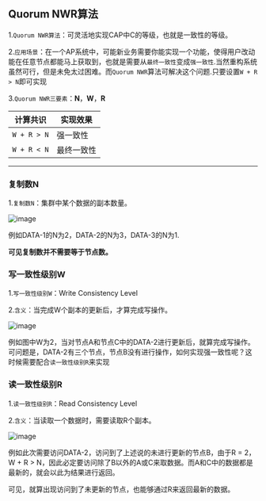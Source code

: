 ## Quorum NWR算法

1.`Quorum NWR算法`：可灵活地实现CAP中C的等级，也就是一致性的等级。

2.`应用场景`：在一个AP系统中，可能新业务需要你能实现一个功能，使得用户改动能在任意节点都能马上获取到，也就是需要从`最终一致性`变成`强一致性`.当然重构系统虽然可行，但是未免太过困难。而`Quorum NWR`算法可解决这个问题.只要设置`W + R > N`即可实现

3.`Quorum NWR三要素`：**N**，**W**，**R**

| 计算共识    | 实现效果   |
| ----------- | ---------- |
| `W + R > N` | 强一致性   |
| `W + R < N` | 最终一致性 |



---

### 复制数N

1.`复制数N`：集群中某个数据的副本数量。

![image](https://tva4.sinaimg.cn/large/0085EwgIgy1gtbm4em25mj30kh0cwtb8.jpg)

例如DATA-1的N为2，DATA-2的N为3，DATA-3的N为1.

**可见复制数并不需要等于节点数。**

### 写一致性级别W

1.`写一致性级别W`：Write Consistency Level

2.`含义`：当完成W个副本的更新后，才算完成写操作。

![image](https://tva2.sinaimg.cn/large/0085EwgIgy1gtbm7lzsahj30kl0cfdij.jpg)

例如图中W为2，当对节点A和节点C中的DATA-2进行更新后，就算完成写操作。可问题是，DATA-2有三个节点，节点B没有进行操作，如何实现强一致性呢？这时候需要配合`读一致性级别R`来实现

### 读一致性级别R

1.`读一致性级别R`：Read Consistency Level

2.`含义`：当读取一个数据时，需要读取R个副本。

![image](https://tvax2.sinaimg.cn/large/0085EwgIgy1gtbmfn1z2vj30lk0cugor.jpg)

例如此次需要访问DATA-2，访问到了上述说的未进行更新的节点B，由于R = 2，W + R > N，因此必定要访问除了B以外的A或C来取数据。而A和C中的数据都是最新的，就会以此为结果进行返回。

可见，就算出现访问到了未更新的节点，也能够通过R来返回最新的数据。